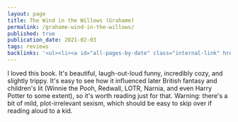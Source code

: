 ```yaml
---
layout: page
title: The Wind in the Willows (Grahame)
permalink: /grahame-wind-in-the-willows/
published: true
publication_date: 2021-02-03
tags: reviews
backlinks: '<ul><li><a id="all-pages-by-date" class="internal-link" href="/all-pages-by-date/">All pages by date</a></li><li><a id="books-published-in-1900s" class="internal-link" href="/books-published-in-1900s/">Published in 1900s</a></li><li><a id="books-read-in-2021" class="internal-link" href="/books-read-in-2021/">Read in 2021</a></li><li><a id="books-tag-childrens" class="internal-link" href="/books-tag-childrens/">Childrens</a></li><li><a id="books-tag-classics" class="internal-link" href="/books-tag-classics/">Classics</a></li><li><a id="books-tag-fiction" class="internal-link" href="/books-tag-fiction/">Fiction</a></li><li><a id="books-tag-literary-fiction" class="internal-link" href="/books-tag-literary-fiction/">Literary fiction</a></li><li><a id="books-tag-literature" class="internal-link" href="/books-tag-literature/">Literature</a></li><li><a id="reviews" class="internal-link" href="/reviews/">Reviews</a></li></ul>'
---
```


I loved this book. It's beautiful, laugh-out-loud funny, incredibly cozy, and slightly trippy. It's easy to see how it influenced later British fantasy and children's lit (Winnie the Pooh, Redwall, LOTR, Narnia, and even Harry Potter to some extent), so it's worth reading just for that. Warning: there's a bit of mild, plot-irrelevant sexism, which should be easy to skip over if reading aloud to a kid.